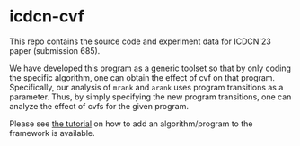 # icdcn-cvf
This repo contains the source code and experiment data for ICDCN'23 paper (submission 685).

We have developed this program as a generic toolset so that by only coding the specific algorithm, one can obtain the effect of cvf on that program. 
Specifically, our analysis of `mrank` and `arank` uses program transitions as a parameter. Thus, by simply specifying the new program transitions, one can analyze the effect of cvfs for the given program.

Please see [the tutorial](tutorial.md) on how to add an algorithm/program to the framework is available.
